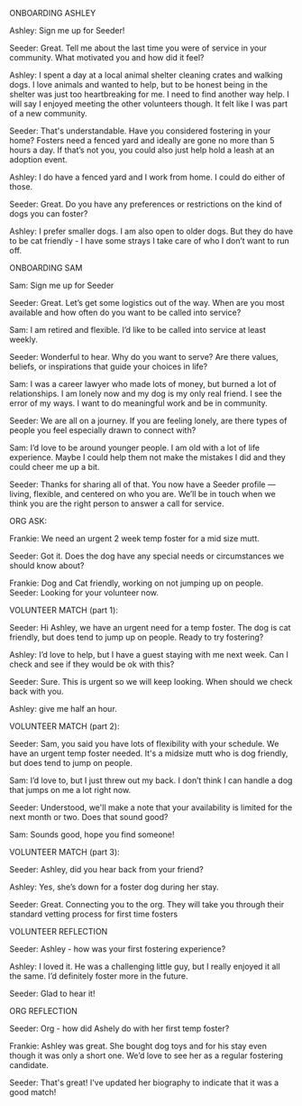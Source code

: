ONBOARDING ASHLEY

Ashley: Sign me up for Seeder!

Seeder: Great. Tell me about the last time you were of service in your community. What motivated you and how did it feel?

Ashley: I spent a day at a local animal shelter cleaning crates and walking dogs. I love animals and wanted to help, but to be honest being in the shelter was just too heartbreaking for me. I need to find another way help. I will say I enjoyed meeting the other volunteers though. It felt like I was part of a new community.

Seeder: That's understandable. Have you considered fostering in your home? Fosters need a fenced yard and ideally are gone no more than 5 hours a day. If that’s not you, you could also just help hold a leash at an adoption event.

Ashley: I do have a fenced yard and I work from home. I could do either of those.

Seeder: Great. Do you have any preferences or restrictions on the kind of dogs you can foster?

Ashley: I prefer smaller dogs. I am also open to older dogs. But they do have to be cat friendly - I have some strays I take care of who I don’t want to run off.

ONBOARDING SAM

Sam: Sign me up for Seeder

Seeder: Great. Let’s get some logistics out of the way. When are you most available and how often do you want to be called into service?

Sam: I am retired and flexible. I’d like to be called into service at least weekly.

Seeder: Wonderful to hear. Why do you want to serve? Are there values, beliefs, or inspirations that guide your choices in life?

Sam: I was a career lawyer who made lots of money, but burned a lot of relationships. I am lonely now and my dog is my only real friend. I see the error of my ways. I want to do meaningful work and be in community.

Seeder: We are all on a journey. If you are feeling lonely, are there types of people you feel especially drawn to connect with?

Sam: I’d love to be around younger people. I am old with a lot of life experience. Maybe I could help them not make the mistakes I did and they could cheer me up a bit.

Seeder: Thanks for sharing all of that. You now have a Seeder profile — living, flexible, and centered on who you are. We’ll be in touch when we think you are the right person to answer a call for service.

ORG ASK:

Frankie: We need an urgent 2 week temp foster for a mid size mutt.

Seeder: Got it. Does the dog have any special needs or circumstances we should know about?

Frankie: Dog and Cat friendly, working on not jumping up on people.
Seeder: Looking for your volunteer now.

VOLUNTEER MATCH (part 1):

Seeder: Hi Ashley, we have an urgent need for a temp foster. The dog is cat friendly, but does tend to jump up on people. Ready to try fostering?

Ashley: I’d love to help, but I have a guest staying with me next week. Can I check and see if they would be ok with this?

Seeder: Sure. This is urgent so we will keep looking. When should we check back with you.

Ashley: give me half an hour.

VOLUNTEER MATCH (part 2):

Seeder: Sam, you said you have lots of flexibility with your schedule. We have an urgent temp foster needed. It's a midsize mutt who is dog friendly, but does tend to jump on people.

Sam: I’d love to, but I just threw out my back. I don’t think I can handle a dog that jumps on me a lot right now.

Seeder: Understood, we'll make a note that your availability is limited for the next month or two. Does that sound good?

Sam: Sounds good, hope you find someone!

VOLUNTEER MATCH (part 3):

Seeder: Ashley, did you hear back from your friend?

Ashley: Yes, she’s down for a foster dog during her stay.

Seeder: Great. Connecting you to the org. They will take you through their standard vetting process for first time fosters

VOLUNTEER REFLECTION

Seeder: Ashley - how was your first fostering experience?

Ashley: I loved it. He was a challenging little guy, but I really enjoyed it all the same. I’d definitely foster more in the future.

Seeder: Glad to hear it!

ORG REFLECTION

Seeder: Org - how did Ashely do with her first temp foster?

Frankie: Ashley was great. She bought dog toys and for his stay even though it was only a short one. We’d love to see her as a regular fostering candidate.

Seeder: That's great! I've updated her biography to indicate that it was a good match!
